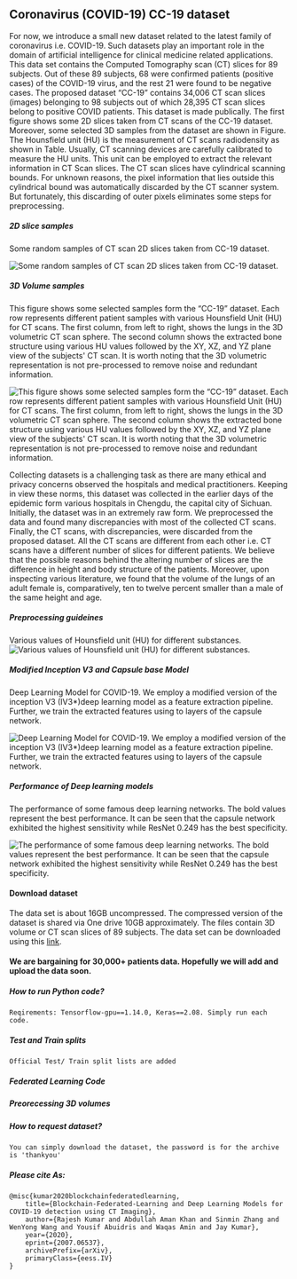 ## Coronavirus (COVID-19) CC-19 dataset 

For now, we introduce a small new dataset related to the latest family of coronavirus i.e. COVID-19. Such datasets play an important role in the domain of artificial intelligence for clinical medicine related applications. This data set contains the Computed Tomography scan (CT) slices for 89 subjects. Out of these 89 subjects, 68 were confirmed patients (positive cases) of the COVID-19 virus, and the rest 21 were found to be negative cases. The proposed dataset  “CC-19” contains 34,006 CT scan slices (images) belonging to 98 subjects out of which 28,395 CT scan slices belong to positive COVID patients. This dataset is made publically. The first figure shows some 2D slices taken from CT scans of the CC-19 dataset. Moreover, some selected 3D samples from the dataset are shown in Figure. The Hounsfield unit (HU) is the measurement of CT scans radiodensity as shown in Table. Usually, CT scanning devices are carefully calibrated to measure the HU units. This unit can be employed to extract the relevant information in CT Scan slices. The CT scan slices have cylindrical scanning bounds. For unknown reasons, the pixel information that lies outside this cylindrical bound was automatically discarded by the CT scanner system. But fortunately, this discarding of outer pixels eliminates some steps for preprocessing.

##### 2D slice samples
Some random samples of  CT scan 2D slices taken from CC-19 dataset.


![Some random samples of  CT scan 2D slices taken from CC-19 dataset.](https://github.com/abdkhanstd/COVID-19/blob/master/Images/2.png)


##### 3D Volume samples 
This figure shows some selected samples form the “CC-19” dataset.  Each row represents different patient samples with various Hounsfield Unit (HU) for CT scans. The first column, from left to right, shows the lungs in the 3D volumetric CT scan sphere.  The second column shows the extracted bone structure using various HU values followed by the XY, XZ, and YZ plane view of the subjects' CT scan. It is worth noting that the 3D volumetric representation is not pre-processed to remove noise and redundant information.


![This figure shows some selected samples form the “CC-19” dataset.  Each row represents different patient samples with various Hounsfield Unit (HU) for CT scans. The first column, from left to right, shows the lungs in the 3D volumetric CT scan sphere.  The second column shows the extracted bone structure using various HU values followed by the XY, XZ, and YZ plane view of the subjects' CT scan. It is worth noting that the 3D volumetric representation is not pre-processed to remove noise and redundant information.](https://github.com/abdkhanstd/COVID-19/blob/master/Images/1.png)

Collecting datasets is a challenging task as there are many ethical and privacy concerns observed the hospitals and medical practitioners. Keeping in view these norms, this dataset was collected in the earlier days of the epidemic form various hospitals in Chengdu, the capital city of Sichuan. Initially,  the dataset was in an extremely raw form. We preprocessed the data and found many discrepancies with most of the collected CT scans. Finally, the CT scans, with discrepancies, were discarded from the proposed dataset. All the CT scans are different from each other i.e. CT scans have a different number of slices for different patients. We believe that the possible reasons behind the altering number of slices are the difference in height and body structure of the patients. Moreover, upon inspecting various literature, we found that the volume of the lungs of an adult female is, comparatively, ten to twelve percent smaller than a male of the same height and age.


##### Preprocessing guideines
Various values of Hounsfield unit (HU) for different substances.
![Various values of Hounsfield unit (HU) for different substances.](https://github.com/abdkhanstd/COVID-19/blob/master/Images/3.png)

##### Modified Inception V3 and Capsule base Model
Deep Learning Model for COVID-19. We employ a modified version of the inception V3 (IV3*)deep learning model as a feature extraction pipeline. Further,
we train the extracted features using to layers of the capsule network.

![Deep Learning Model for COVID-19. We employ a modified version of the inception V3 (IV3*)deep learning model as a feature extraction pipeline. Further,
we train the extracted features using to layers of the capsule network.](https://github.com/abdkhanstd/COVID-19/blob/master/Images/5.png)
##### Performance of Deep learning models
The performance of some famous deep learning networks. The bold values represent the best performance. It can be seen that the capsule network exhibited the highest sensitivity while ResNet 0.249 has the best specificity.

![The performance of some famous deep learning networks. The bold values represent the best performance. It can be seen that the capsule network exhibited the highest sensitivity while ResNet 0.249 has the best specificity.](https://github.com/abdkhanstd/COVID-19/blob/master/Images/4.png)

#### Download dataset
The data set is about 16GB uncompressed. The compressed version of the dataset is shared via One drive 10GB approximately. The files contain 3D volume or CT scan slices of 89 subjects. The data set can be downloaded using this [link](https://stduestceducn-my.sharepoint.com/:u:/g/personal/201714060114_std_uestc_edu_cn/EUucCIoQrEtPurKzMAOmJAEBUUKS3opCUSevB_boN1kqQA?e=XNb6U5).

#### We are bargaining for 30,000+ patients data. Hopefully we will add and upload the data soon.


##### How to run Python code?
```Reqirements: Tensorflow-gpu==1.14.0, Keras==2.08. Simply run each code.```
##### Test and Train splits
```Official Test/ Train split lists are added```
##### Federated Learning Code
##### Preorecessing 3D volumes
##### How to request dataset?
```You can simply download the dataset, the password is for the archive is 'thankyou'```
##### Please cite As:
```
@misc{kumar2020blockchainfederatedlearning,
    title={Blockchain-Federated-Learning and Deep Learning Models for COVID-19 detection using CT Imaging},
    author={Rajesh Kumar and Abdullah Aman Khan and Sinmin Zhang and WenYong Wang and Yousif Abuidris and Waqas Amin and Jay Kumar},
    year={2020},
    eprint={2007.06537},
    archivePrefix={arXiv},
    primaryClass={eess.IV}
}
```
